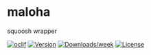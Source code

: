 maloha
======

squoosh wrapper

[![oclif](https://img.shields.io/badge/cli-oclif-brightgreen.svg)](https://oclif.io)
[![Version](https://img.shields.io/npm/v/maloha.svg)](https://npmjs.org/package/maloha)
[![Downloads/week](https://img.shields.io/npm/dw/maloha.svg)](https://npmjs.org/package/maloha)
[![License](https://img.shields.io/npm/l/maloha.svg)](https://github.com/gnerzhin/maloha/blob/master/package.json)